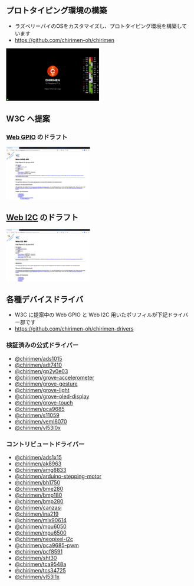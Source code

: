 
## プロトタイピング環境の構築
-  ラズベリーパイのOSをカスタマイズし、プロトタイピング環境を構築しています
  - https://github.com/chirimen-oh/chirimen
  <img src="./images/wallpaper-720P.png" width="50%">

## W3C へ提案 
### [Web GPIO](https://rawgit.com/browserobo/WebGPIO/master/index.html) のドラフト
  <img src="./images/WebGPIO.png" width="45%">

## [Web I2C](https://rawgit.com/browserobo/WebI2C/master/index.html) のドラフト
  <img src="./images/WebI2C.png" width="45%">


## 各種デバイスドライバ
- W3C に提案中の Web GPIO と Web I2C 用いたポリフィルが下記ドライバー郡です
- https://github.com/chirimen-oh/chirimen-drivers

### 検証済みの公式ドライバー

- [@chirimen/ads1015](https://www.jsdelivr.com/package/npm/@chirimen/ads1015)
- [@chirimen/adt7410](https://www.jsdelivr.com/package/npm/@chirimen/adt7410)
- [@chirimen/gp2y0e03](https://www.jsdelivr.com/package/npm/@chirimen/gp2y0e03)
- [@chirimen/grove-accelerometer](https://www.jsdelivr.com/package/npm/@chirimen/grove-accelerometer)
- [@chirimen/grove-gesture](https://www.jsdelivr.com/package/npm/@chirimen/grove-gesture)
- [@chirimen/grove-light](https://www.jsdelivr.com/package/npm/@chirimen/grove-light)
- [@chirimen/grove-oled-display](https://www.jsdelivr.com/package/npm/@chirimen/grove-oled-display)
- [@chirimen/grove-touch](https://www.jsdelivr.com/package/npm/@chirimen/grove-touch)
- [@chirimen/pca9685](https://www.jsdelivr.com/package/npm/@chirimen/pca9685)
- [@chirimen/s11059](https://www.jsdelivr.com/package/npm/@chirimen/s11059)
- [@chirimen/veml6070](https://www.jsdelivr.com/package/npm/@chirimen/veml6070)
- [@chirimen/vl53l0x](https://www.jsdelivr.com/package/npm/@chirimen/vl53l0x)

### コントリビュートドライバー

- [@chirimen/ads1x15](https://www.jsdelivr.com/package/npm/@chirimen/ads1x15)
- [@chirimen/ak8963](https://www.jsdelivr.com/package/npm/@chirimen/ak8963)
- [@chirimen/amg8833](https://www.jsdelivr.com/package/npm/@chirimen/amg8833)
- [@chirimen/arduino-stepping-motor](https://www.jsdelivr.com/package/npm/@chirimen/arduino-stepping-motor)
- [@chirimen/bh1750](https://www.jsdelivr.com/package/npm/@chirimen/bh1750)
- [@chirimen/bme280](https://www.jsdelivr.com/package/npm/@chirimen/bme280)
- [@chirimen/bmp180](https://www.jsdelivr.com/package/npm/@chirimen/bmp180)
- [@chirimen/bmp280](https://www.jsdelivr.com/package/npm/@chirimen/bmp280)
- [@chirimen/canzasi](https://www.jsdelivr.com/package/npm/@chirimen/canzasi)
- [@chirimen/ina219](https://www.jsdelivr.com/package/npm/@chirimen/ina219)
- [@chirimen/mlx90614](https://www.jsdelivr.com/package/npm/@chirimen/mlx90614)
- [@chirimen/mpu6050](https://www.jsdelivr.com/package/npm/@chirimen/mpu6050)
- [@chirimen/mpu6500](https://www.jsdelivr.com/package/npm/@chirimen/mpu6500)
- [@chirimen/neopixel-i2c](https://www.jsdelivr.com/package/npm/@chirimen/neopixel-i2c)
- [@chirimen/pca9685-pwm](https://www.jsdelivr.com/package/npm/@chirimen/pca9685-pwm)
- [@chirimen/pcf8591](https://www.jsdelivr.com/package/npm/@chirimen/pcf8591)
- [@chirimen/sht30](https://www.jsdelivr.com/package/npm/@chirimen/sht30)
- [@chirimen/tca9548a](https://www.jsdelivr.com/package/npm/@chirimen/tca9548a)
- [@chirimen/tcs34725](https://www.jsdelivr.com/package/npm/@chirimen/tcs34725)
- [@chirimen/vl53l1x](https://www.jsdelivr.com/package/npm/@chirimen/vl53l1x)





